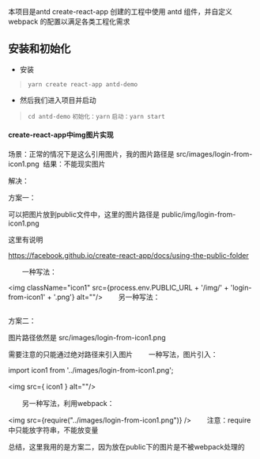 本项目是antd create-react-app 创建的工程中使用 antd 组件，并自定义 webpack 的配置以满足各类工程化需求
## 安装和初始化
* 安装
> `yarn create react-app antd-demo`
* 然后我们进入项目并启动
>```cd antd-demo```
> ```初始化：yarn```
>```启动：yarn start```

#### create-react-app中img图片实现
场景：正常的情况下是这么引用图片，我的图片路径是 src/images/login-from-icon1.png
<img src="../images/login-from-icon1.png" alt=""/>
结果：不能现实图片

解决：

方案一：

可以把图片放到public文件中，这里的图片路径是 public/img/login-from-icon1.png

这里有说明

https://facebook.github.io/create-react-app/docs/using-the-public-folder

　　一种写法：

<img className="icon1" src={process.env.PUBLIC_URL + '/img/' + 'login-from-icon1' + '.png'} alt=""/>
　　另一种写法：

<img className="icon1" src="img/login-from-icon1.png" alt=""/>
 

方案二：

图片路径依然是 src/images/login-from-icon1.png

需要注意的只能通过绝对路径来引入图片
　　一种写法，图片引入：

import icon1 from '../images/login-from-icon1.png';

<img src={ icon1 } alt=""/>
　　

　　另一种写法，利用webpack：

<img src={require("../images/login-from-icon1.png")} />
　　注意：require中只能放字符串，不能放变量

 
总结，这里我用的是方案二，因为放在public下的图片是不被webpack处理的
